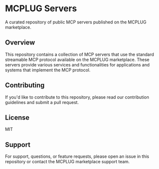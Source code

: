 # MCPLUG Servers

A curated repository of public MCP servers published on the MCPLUG marketplace.

## Overview

This repository contains a collection of MCP servers that use the standard streamable MCP protocol available on the MCPLUG marketplace. These servers provide various services and functionalities for applications and systems that implement the MCP protocol.

## Contributing

If you'd like to contribute to this repository, please read our contribution guidelines and submit a pull request.

## License

MIT

## Support

For support, questions, or feature requests, please open an issue in this repository or contact the MCPLUG marketplace support team.
